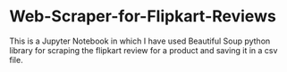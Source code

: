 # Web-Scraper-for-Flipkart-Reviews
This is a Jupyter Notebook in which I have used Beautiful Soup python library for scraping the flipkart review for a product and saving it in a csv file.

